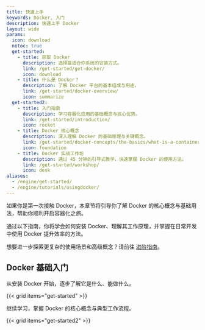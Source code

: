 ```yaml
---
title: 快速上手
keywords: Docker, 入门
description: 快速上手 Docker
layout: wide
params:
  icon: download
  notoc: true
  get-started:
    - title: 获取 Docker
      description: 选择最适合你系统的安装方式。
      link: /get-started/get-docker/
      icon: download
    - title: 什么是 Docker？
      description: 了解 Docker 平台的基本组成与用途。
      link: /get-started/docker-overview/
      icon: summarize
  get-started2:
    - title: 入门指南
      description: 学习容器化应用的基础概念与核心优势。
      link: /get-started/introduction/
      icon: rocket
    - title: Docker 核心概念
      description: 深入理解 Docker 的基础原理与关键概念。
      link: /get-started/docker-concepts/the-basics/what-is-a-container/
      icon: foundation
    - title: Docker 实战工作坊
      description: 通过 45 分钟的引导式教学，快速掌握 Docker 的使用方法。
      link: /get-started/workshop/
      icon: desk
aliases:
  - /engine/get-started/
  - /engine/tutorials/usingdocker/
---
```


如果你是第一次接触 Docker，本章节将引导你了解 Docker 的核心概念与基础用法，帮助你顺利开启容器化之旅。

通过以下指南，你将学会如何安装 Docker、理解其工作原理，并掌握在日常开发中使用 Docker 提升效率的方法。

想要进一步探索更复杂的使用场景和高级概念？请前往 [进阶指南](/guides/)。

## Docker 基础入门

从安装 Docker 开始，逐步了解它是什么、能做什么。

{{< grid items="get-started" >}}

继续学习，掌握 Docker 的核心概念与典型工作流程。

{{< grid items="get-started2" >}}
